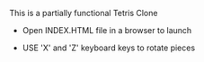 This is a partially functional Tetris Clone

- Open INDEX.HTML file in a browser to launch

- USE 'X' and 'Z' keyboard keys to rotate pieces

